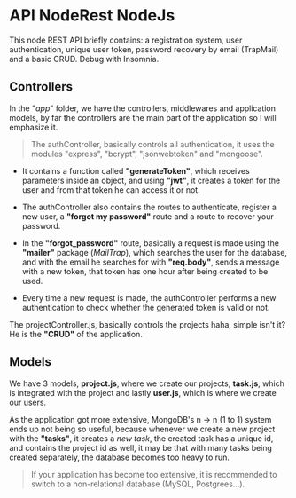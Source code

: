 # API NodeRest NodeJs

This node REST API briefly contains: a registration system, user authentication, unique user token, password recovery by email (TrapMail) and a basic CRUD. Debug with Insomnia. 

## Controllers

In the "*app*" folder, we have the controllers, middlewares and application models, by far the controllers are the main part of the application so I will emphasize it.  

>The authController, basically controls all authentication, it uses the modules "express", "bcrypt", "jsonwebtoken" and "mongoose".  

 - It contains a function called **"generateToken"**, which receives parameters inside an object, and using **"jwt"**, it creates a token for the user and from that token he can access it or not.  

 - The authController also contains the routes to authenticate, register a new user, a **"forgot my password"** route and a route to recover your password.

 - In the **"forgot_password"** route, basically a request is made using the **"mailer"** package (*MailTrap*), which searches the user for the database, and with the email he searches for with **"req.body"**, sends a message with a new token, that token has one hour after being created to be used.

 - Every time a new request is made, the authController performs a new authentication to check whether the generated token is valid or not.  

The projectController.js, basically controls the projects haha, simple isn't it? He is the **"CRUD"** of the application.  

## Models  

We have 3 models, **project.js**, where we create our projects, **task.js**, which is integrated with the project and lastly **user.js**, which is where we create our users.  

As the application got more extensive, MongoDB's n -> n (1 to 1) system ends up not being so useful, because whenever we create a new project with the **"tasks"**, it creates a *new task*, the created task has a unique id, and contains the project id as well, it may be that with many tasks being created separately, the database becomes too heavy to run.

 > If your application has become too extensive, it is recommended to switch to a non-relational database (MySQL, Postgrees...).

 